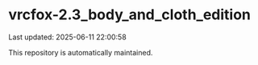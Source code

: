 # vrcfox-2.3_body_and_cloth_edition

Last updated: 2025-06-11 22:00:58

This repository is automatically maintained.
